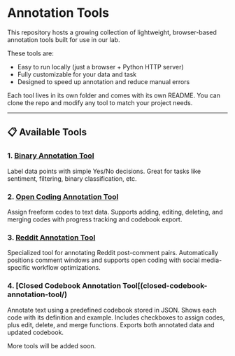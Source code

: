 # Annotation Tools

This repository hosts a growing collection of lightweight, browser-based annotation tools built for use in our lab.

These tools are:

- Easy to run locally (just a browser + Python HTTP server)
- Fully customizable for your data and task
- Designed to speed up annotation and reduce manual errors

Each tool lives in its own folder and comes with its own README. You can clone the repo and modify any tool to match your project needs.

---

## 📋 Available Tools

### 1. [Binary Annotation Tool](binary-annotation-tool/)
Label data points with simple Yes/No decisions. Great for tasks like sentiment, filtering, binary classification, etc.

### 2. [Open Coding Annotation Tool](open-coding-annotation-tool/)
Assign freeform codes to text data. Supports adding, editing, deleting, and merging codes with progress tracking and codebook export.

### 3. [Reddit Annotation Tool](reddit-annotation-tool/)
Specialized tool for annotating Reddit post-comment pairs. Automatically positions comment windows and supports open coding with social media-specific workflow optimizations.

### 4.	[Closed Codebook Annotation Tool[(closed-codebook-annotation-tool/)
Annotate text using a predefined codebook stored in JSON. Shows each code with its definition and example. Includes checkboxes to assign codes, plus edit, delete, and merge functions. Exports both annotated data and updated codebook.

More tools will be added soon.
